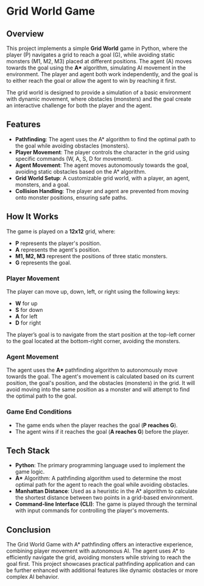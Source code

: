 # Grid World Game 

## Overview

This project implements a simple **Grid World** game in Python, where the player (P) navigates a grid to reach a goal (G), while avoiding static monsters (M1, M2, M3) placed at different positions. The agent (A) moves towards the goal using the **A\*** algorithm, simulating AI movement in the environment. The player and agent both work independently, and the goal is to either reach the goal or allow the agent to win by reaching it first.

The grid world is designed to provide a simulation of a basic environment with dynamic movement, where obstacles (monsters) and the goal create an interactive challenge for both the player and the agent.

## Features

- **Pathfinding**: The agent uses the A\* algorithm to find the optimal path to the goal while avoiding obstacles (monsters).
- **Player Movement**: The player controls the character in the grid using specific commands (W, A, S, D for movement).
- **Agent Movement**: The agent moves autonomously towards the goal, avoiding static obstacles based on the A\* algorithm.
- **Grid World Setup**: A customizable grid world, with a player, an agent, monsters, and a goal.
- **Collision Handling**: The player and agent are prevented from moving onto monster positions, ensuring safe paths.

## How It Works

The game is played on a **12x12** grid, where:

- **P** represents the player's position.
- **A** represents the agent's position.
- **M1, M2, M3** represent the positions of three static monsters.
- **G** represents the goal.

### Player Movement

The player can move up, down, left, or right using the following keys:

- **W** for up
- **S** for down
- **A** for left
- **D** for right

The player’s goal is to navigate from the start position at the top-left corner to the goal located at the bottom-right corner, avoiding the monsters.

### Agent Movement

The agent uses the **A\*** pathfinding algorithm to autonomously move towards the goal. The agent's movement is calculated based on its current position, the goal's position, and the obstacles (monsters) in the grid. It will avoid moving into the same position as a monster and will attempt to find the optimal path to the goal.

### Game End Conditions

- The game ends when the player reaches the goal (**P reaches G**).
- The agent wins if it reaches the goal (**A reaches G**) before the player.

## Tech Stack

- **Python**: The primary programming language used to implement the game logic.
- **A\*** Algorithm: A pathfinding algorithm used to determine the most optimal path for the agent to reach the goal while avoiding obstacles.
- **Manhattan Distance**: Used as a heuristic in the A\* algorithm to calculate the shortest distance between two points in a grid-based environment.
- **Command-line Interface (CLI)**: The game is played through the terminal with input commands for controlling the player's movements.

## Conclusion
The Grid World Game with A* pathfinding offers an interactive experience, combining player movement with autonomous AI. The agent uses A* to efficiently navigate the grid, avoiding monsters while striving to reach the goal first. This project showcases practical pathfinding application and can be further enhanced with additional features like dynamic obstacles or more complex AI behavior.
